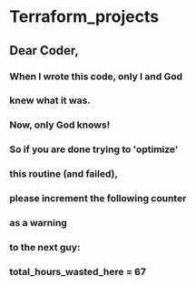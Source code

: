 # Terraform_projects

## Dear Coder,

### When I wrote this code, only I and God 
### knew what it was.
### Now, only God knows!

### So if you are done trying to 'optimize'
### this routine (and failed),
### please increment the following counter
### as a warning
### to the next guy:

### total_hours_wasted_here = 67